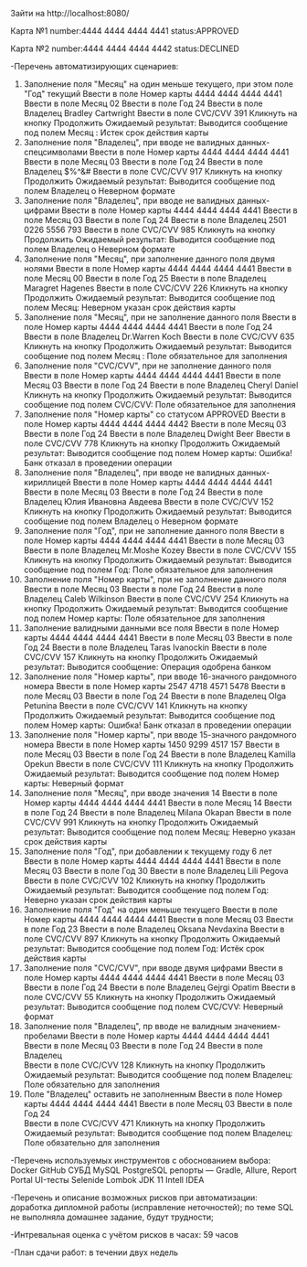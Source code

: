 Зайти на http://localhost:8080/

Карта №1
number:4444 4444 4444 4441
status:APPROVED

Карта №2
number:4444 4444 4444 4442
status:DECLINED

-Перечень автоматизирующих сценариев:
1. Заполнение поля "Месяц" на один меньше текущего, при этом поле "Год" текущий
   Ввести в поле Номер карты 4444 4444 4444 4441
   Ввести в поле Месяц 02
   Ввести в поле Год 24
   Ввести в поле Владелец Bradley Cartwright
   Ввести в поле CVC/CVV 391
   Кликнуть на кнопку Продолжить
   Ожидаемый результат:
   Выводится сообщение под полем Месяц : Истек срок действия карты
2. Заполнение поля "Владелец", при вводе не валидных данных-спецсимволами
   Ввести в поле Номер карты 4444 4444 4444 4441
   Ввести в поле Месяц 03
   Ввести в поле Год 24
   Ввести в поле Владелец $%^&#
   Ввести в поле CVC/CVV 917
   Кликнуть на кнопку Продолжить
   Ожидаемый результат:
   Выводится сообщение под полем Владелец о Неверном формате
3. Заполнение поля "Владелец", при вводе не валидных данных-цифрами
   Ввести в поле Номер карты 4444 4444 4444 4441
   Ввести в поле Месяц 03
   Ввести в поле Год 24
   Ввести в поле Владелец 2501 0226 5556 793
   Ввести в поле CVC/CVV 985
   Кликнуть на кнопку Продолжить
   Ожидаемый результат:
   Выводится сообщение под полем Владелец о Неверном формате
4. Заполнение поля "Месяц", при заполнение данного поля двумя нолями
   Ввести в поле Номер карты 4444 4444 4444 4441
   Ввести в поле Месяц 00
   Ввести в поле Год 25
   Ввести в поле Владелец Maragret Hagenes
   Ввести в поле CVC/CVV 226
   Кликнуть на кнопку Продолжить
   Ожидаемый результат:
   Выводится сообщение под полем Месяц: Неверном указан срок действия карты
5. Заполнение поля "Месяц", при не заполнение данного поля
   Ввести в поле Номер карты 4444 4444 4444 4441
   Ввести в поле Год 24
   Ввести в поле Владелец Dr.Warren Koch
   Ввести в поле CVC/CVV 635
   Кликнуть на кнопку Продолжить
   Ожидаемый результат:
   Выводится сообщение под полем Месяц : Поле обязательное для заполнения
6. Заполнение поля "CVC/CVV", при не заполнение данного поля
   Ввести в поле Номер карты 4444 4444 4444 4441
   Ввести в поле Месяц 03
   Ввести в поле Год 24
   Ввести в поле Владелец Cheryl Daniel
   Кликнуть на кнопку Продолжить
   Ожидаемый результат:
   Выводится сообщение под полем CVC/CVV: Поле обязательное для заполнения
7. Заполнение поля "Номер карты" со статусом APPROVED
   Ввести в поле Номер карты 4444 4444 4444 4442
   Ввести в поле Месяц 03
   Ввести в поле Год 24
   Ввести в поле Владелец Dwight Beer
   Ввести в поле CVC/CVV 778
   Кликнуть на кнопку Продолжить
   Ожидаемый результат:
   Выводится сообщение под полем Номер карты: Ошибка! Банк отказал в проведении операции
8. Заполнение поля "Владелец", при вводе не валидных данных-кириллицей
   Ввести в поле Номер карты 4444 4444 4444 4441
   Ввести в поле Месяц 03
   Ввести в поле Год 24
   Ввести в поле Владелец Юлия Ивановна Авдеева
   Ввести в поле CVC/CVV 152
   Кликнуть на кнопку Продолжить
   Ожидаемый результат:
   Выводится сообщение под полем Владелец о Неверном формате
9. Заполнение поля "Год", при не заполнение данного поля
   Ввести в поле Номер карты 4444 4444 4444 4441
   Ввести в поле Месяц 03
   Ввести в поле Владелец Mr.Moshe Kozey
   Ввести в поле CVC/CVV 155
   Кликнуть на кнопку Продолжить
   Ожидаемый результат:
   Выводится сообщение под полем Год: Поле обязательное для заполнения
10. Заполнение поля "Номер карты", при не заполнение данного поля
    Ввести в поле Месяц 03
    Ввести в поле Год 24
    Ввести в поле Владелец Caleb Wilkinson
    Ввести в поле CVC/CVV 254
    Кликнуть на кнопку Продолжить
    Ожидаемый результат:
    Выводится сообщение под полем Номер карты: Поле обязательное для заполнения
11. Заполнение валидными данными все поля
    Ввести в поле Номер карты 4444 4444 4444 4441
    Ввести в поле Месяц 03
    Ввести в поле Год 24
    Ввести в поле Владелец Taras Ivanockin
    Ввести в поле CVC/CVV 157
    Кликнуть на кнопку Продолжить
    Ожидаемый результат:
    Выводится сообщение: Операция одобрена банком
12. Заполнение поля "Номер карты", при вводе 16-значного рандомного номера
    Ввести в поле Номер карты 2547 4718 4571 5478
    Ввести в поле Месяц 03
    Ввести в поле Год 24
    Ввести в поле Владелец Olga Petunina
    Ввести в поле CVC/CVV 141
    Кликнуть на кнопку Продолжить
    Ожидаемый результат:
    Выводится сообщение под полем Номер карты: Ошибка! Банк отказал в проведении операции
13. Заполнение поля "Номер карты", при вводе 15-значного рандомного номера
    Ввести в поле Номер карты 1450 9299 4517 157
    Ввести в поле Месяц 03
    Ввести в поле Год 24
    Ввести в поле Владелец Kamilla Opekun
    Ввести в поле CVC/CVV 111
    Кликнуть на кнопку Продолжить
    Ожидаемый результат:
    Выводится сообщение под полем Номер карты: Неверный формат
14. Заполнение поля "Месяц", при вводе значения 14
    Ввести в поле Номер карты 4444 4444 4444 4441
    Ввести в поле Месяц 14
    Ввести в поле Год 24
    Ввести в поле Владелец Milana Okapan
    Ввести в поле CVC/CVV 991
    Кликнуть на кнопку Продолжить
    Ожидаемый результат:
    Выводится сообщение под полем Месяц: Неверно указан срок действия карты
15. Заполнение поля "Год", при добавлении к текущему году 6 лет
    Ввести в поле Номер карты 4444 4444 4444 4441
    Ввести в поле Месяц 03
    Ввести в поле Год 30
    Ввести в поле Владелец Lili Pegova
    Ввести в поле CVC/CVV 102
    Кликнуть на кнопку Продолжить
    Ожидаемый результат:
    Выводится сообщение под полем Год: Неверно указан срок действия карты
16. Заполнение поля "Год" на один меньше текущего
    Ввести в поле Номер карты 4444 4444 4444 4441
    Ввести в поле Месяц 03
    Ввести в поле Год 23
    Ввести в поле Владелец Oksana Nevdaxina
    Ввести в поле CVC/CVV 897
    Кликнуть на кнопку Продолжить
    Ожидаемый результат:
    Выводится сообщение под полем Год: Истёк срок действия карты
17. Заполнение поля "CVC/CVV", при вводе двумя цифрами
    Ввести в поле Номер карты 4444 4444 4444 4441
    Ввести в поле Месяц 03
    Ввести в поле Год 24
    Ввести в поле Владелец Gejrgi Opatim
    Ввести в поле CVC/CVV 55
    Кликнуть на кнопку Продолжить
    Ожидаемый результат:
    Выводится сообщение под полем CVC/CVV: Неверный формат
18. Заполнение поля "Владелец", пр вводе не валидным значением-пробелами
    Ввести в поле Номер карты 4444 4444 4444 4441
    Ввести в поле Месяц 03
    Ввести в поле Год 24
    Ввести в поле Владелец     
    Ввести в поле CVC/CVV 128
    Кликнуть на кнопку Продолжить
    Ожидаемый результат:
    Выводится сообщение под полем Владелец: Поле обязательно для заполнения
19. Поле "Владелец" оставить не заполненным
    Ввести в поле Номер карты 4444 4444 4444 4441
    Ввести в поле Месяц 03
    Ввести в поле Год 24      
    Ввести в поле CVC/CVV 471
    Кликнуть на кнопку Продолжить
    Ожидаемый результат:
    Выводится сообщение под полем Владелец: Поле обязательно для заполнения

  
-Перечень используемых инструментов с обоснованием выбора:
    Docker 
    GitHub 
    СУБД 
    MySQL 
    PostgreSQL 
    репорты — Gradle, Allure, Report Portal 
    UI-тесты 
    Selenide
    Lombok
    JDK 11
    Intell IDEA
    

-Перечень и описание возможных рисков при автоматизации: 
    доработка дипломной работы (исправление неточностей);
    по теме SQL не выполняла домашнее задание, будут трудности;


-Интревальная оценка с учётом рисков в часах:
59 часов


-План сдачи работ: в течении двух недель
